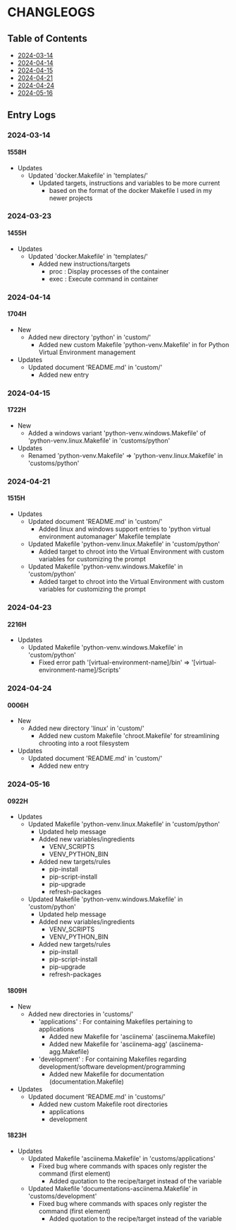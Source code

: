 # CHANGLEOGS

## Table of Contents
+ [2024-03-14](#2024-03-14)
+ [2024-04-14](#2024-04-14)
+ [2024-04-15](#2024-04-15)
+ [2024-04-21](#2024-04-21)
+ [2024-04-24](#2024-04-24)
+ [2024-05-16](#2024-05-16)

## Entry Logs
### 2024-03-14
#### 1558H
- Updates
    - Updated 'docker.Makefile' in 'templates/'
        - Updated targets, instructions and variables to be more current 
            + based on the format of the docker Makefile I used in my newer projects

### 2024-03-23
#### 1455H
- Updates
    - Updated 'docker.Makefile' in 'templates/'
        - Added new instructions/targets
            + proc : Display processes of the container
            + exec : Execute command in container

### 2024-04-14
#### 1704H
- New
    - Added new directory 'python' in 'custom/'
        + Added new custom Makefile 'python-venv.Makefile' in for Python Virtual Environment management
- Updates
    - Updated document 'README.md' in 'custom/'
        + Added new entry

### 2024-04-15
#### 1722H
- New
    + Added a windows variant 'python-venv.windows.Makefile' of 'python-venv.linux.Makefile' in 'customs/python'
- Updates
    + Renamed 'python-venv.Makefile' => 'python-venv.linux.Makefile' in 'customs/python'

### 2024-04-21
#### 1515H
- Updates
    - Updated document 'README.md' in 'custom/'
        + Added linux and windows support entries to 'python virtual environment automanager' Makefile template
    - Updated Makefile 'python-venv.linux.Makefile' in 'custom/python'
        + Added target to chroot into the Virtual Environment with custom variables for customizing the prompt
    - Updated Makefile 'python-venv.windows.Makefile' in 'custom/python'
        + Added target to chroot into the Virtual Environment with custom variables for customizing the prompt

### 2024-04-23
#### 2216H
- Updates
    - Updated Makefile 'python-venv.windows.Makefile' in 'custom/python'
        + Fixed error path '[virtual-environment-name]/bin' => '[virtual-environment-name]/Scripts'

### 2024-04-24
#### 0006H
- New
    - Added new directory 'linux' in 'custom/'
        + Added new custom Makefile 'chroot.Makefile' for streamlining chrooting into a root filesystem
- Updates
    - Updated document 'README.md' in 'custom/'
        + Added new entry

### 2024-05-16
#### 0922H
- Updates
    - Updated Makefile 'python-venv.linux.Makefile' in 'custom/python'
        + Updated help message
        - Added new variables/ingredients
            + VENV_SCRIPTS
            + VENV_PYTHON_BIN
        - Added new targets/rules
            + pip-install
            + pip-script-install
            + pip-upgrade
            + refresh-packages
    - Updated Makefile 'python-venv.windows.Makefile' in 'custom/python'
        + Updated help message
        - Added new variables/ingredients
            + VENV_SCRIPTS
            + VENV_PYTHON_BIN
        - Added new targets/rules
            + pip-install
            + pip-script-install
            + pip-upgrade
            + refresh-packages

#### 1809H
- New
    - Added new directories in 'customs/'
        - 'applications' : For containing Makefiles pertaining to applications
            + Added new Makefile for 'asciinema' (asciinema.Makefile)
            + Added new Makefile for 'asciinema-agg' (asciinema-agg.Makefile)
        - 'development' : For containing Makefiles regarding development/software development/programming
            + Added new Makefile for documentation (documentation.Makefile)
- Updates
    - Updated document 'README.md' in 'customs/'
        - Added new custom Makefile root directories
            + applications
            + development

#### 1823H
- Updates
    - Updated Makefile 'asciinema.Makefile' in 'customs/applications'
        - Fixed bug where commands with spaces only register the command (first element)
            + Added quotation to the recipe/target instead of the variable
    - Updated Makefile 'documentations-asciinema.Makefile' in 'customs/development'
        - Fixed bug where commands with spaces only register the command (first element)
            + Added quotation to the recipe/target instead of the variable

